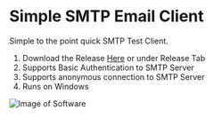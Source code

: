 # Simple SMTP Email Client
Simple to the point quick SMTP Test Client.  

1. Download the Release [Here](https://github.com/CodeCowboyOrg/SimpleSMTPClient/releases) or under Release Tab
2. Supports Basic Authentication to SMTP Server
3. Supports anonymous connection to SMTP Server
4. Runs on Windows


![Image of Software](https://github.com/CodeCowboyOrg/SimpleSMTPClient/blob/master/source/SimpleSmtpClient/SimpleSMTPClient.jpg)

